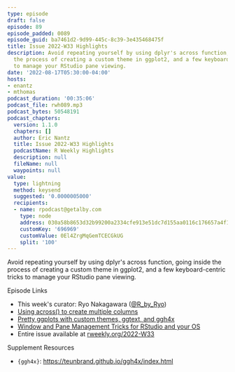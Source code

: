 ```yaml
---
type: episode
draft: false
episode: 89
episode_padded: 0089
episode_guid: ba7461d2-9d99-445c-8c39-3e435468475f
title: Issue 2022-W33 Highlights
description: Avoid repeating yourself by using dplyr's across function, going inside
  the process of creating a custom theme in ggplot2, and a few keyboard-centric tricks
  to manage your RStudio pane viewing.
date: '2022-08-17T05:30:00-04:00'
hosts:
- enantz
- mthomas
podcast_duration: '00:35:06'
podcast_file: rwh089.mp3
podcast_bytes: 50548191
podcast_chapters:
  version: 1.1.0
  chapters: []
  author: Eric Nantz
  title: Issue 2022-W33 Highlights
  podcastName: R Weekly Highlights
  description: null
  fileName: null
  waypoints: null
value:
  type: lightning
  method: keysend
  suggested: '0.0000005000'
  recipients:
  - name: rpodcast@getalby.com
    type: node
    address: 030a58b8653d32b99200a2334cfe913e51dc7d155aa0116c176657a4f1722677a3
    customKey: '696969'
    customValue: 0El4ZrgMqGemTCECGkUG
    split: '100'
---
```

Avoid repeating yourself by using dplyr's across function, going inside the process of creating a custom theme in ggplot2, and a few keyboard-centric tricks to manage your RStudio pane viewing.

Episode Links

-   This week's curator: Ryo Nakagawara (<a href="https://twitter.com/R_by_Ryo" rel="nofollow">@R_by_Ryo</a>)
-   <a href="https://www.njtierney.com/post/2022/08/08/fun-across/" rel="nofollow">Using across() to create multiple columns</a>
-   <a href="https://www.michaelc-m.com/ggplot-extensions-and-custom-themes/" rel="nofollow">Pretty ggplots with custom themes, ggtext, and ggh4x</a>
-   <a href="https://datachimp.app/blog/window-managment-for-rstudio/" rel="nofollow">Window and Pane Management Tricks for RStudio and your OS</a>
-   Entire issue available at <a href="https://rweekly.org/2022-W33.html" rel="nofollow">rweekly.org/2022-W33</a>

Supplement Resources

-   `{ggh4x}`: <a href="https://teunbrand.github.io/ggh4x/index.html" rel="nofollow">https://teunbrand.github.io/ggh4x/index.html</a>
